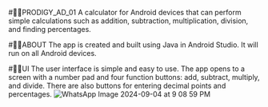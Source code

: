 #⛓️‍💥PRODIGY_AD_01
A calculator for Android devices that can perform simple calculations such as addition, subtraction, multiplication, division, and finding percentages.


#⛓️‍💥ABOUT
The app is created and built using Java in Android Studio. It will run on all Android devices.

#⛓️‍💥UI
The user interface is simple and easy to use. The app opens to a screen with a number pad and four function buttons: add, subtract, multiply, and divide. There are also buttons for entering decimal points and percentages.
![WhatsApp Image 2024-09-04 at 9 08 59 PM](https://github.com/user-attachments/assets/c56e2605-3432-43d6-ab82-27df8202daea)



